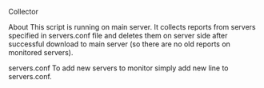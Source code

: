 Collector

About
This script is running on main server. It collects reports from servers specified in servers.conf file and deletes them on server side after successful download to main server (so there are no old reports on monitored servers).

servers.conf
To add new servers to monitor simply add new line to servers.conf.
